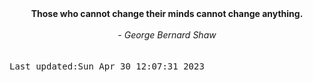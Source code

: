 
<div align="center"><b><span>Those who cannot change their minds cannot change anything.</span></b><br><br><i> - George Bernard Shaw</i></div>
<br><br><kbd>Last updated:Sun Apr 30 12:07:31 2023</kbd>